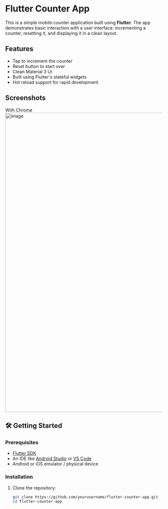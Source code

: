 # Flutter Counter App

This is a simple mobile counter application built using **Flutter**. The app demonstrates basic interaction with a user interface: incrementing a counter, resetting it, and displaying it in a clean layout.

## Features

- Tap to increment the counter
- Reset button to start over
- Clean Material 3 UI
- Built using Flutter's stateful widgets
- Hot reload support for rapid development

## Screenshots

With Chrome
<img width="958" alt="image" src="https://github.com/user-attachments/assets/d10484ae-7a4e-4c1c-ba50-e21c3d02eb59" />


## 🛠️ Getting Started

### Prerequisites

- [Flutter SDK](https://flutter.dev/docs/get-started/install)
- An IDE like [Android Studio](https://developer.android.com/studio) or [VS Code](https://code.visualstudio.com/)
- Android or iOS emulator / physical device

### Installation

1. Clone the repository:
   ```bash
   git clone https://github.com/yourusername/flutter-counter-app.git
   cd flutter-counter-app
